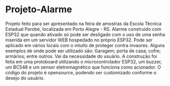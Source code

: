 # Projeto-Alarme
Projeto feito para ser apresentado na feira de amostras da Escola Técnica Estadual Parobé, localizada em Porto Alegre - RS.
Alarme construido com ESP32 que quando ativado só pode ser desligado com o uso de uma senha inserida em um servidor WEB hospedado no próprio ESP32. Pode ser aplicado em vários locais com o intuíto de proteger contra invaores. Alguns exemplos de onde pode ser utilizado são: Garagem; porta de casa; cofre; armários; entre outros. Vai da necessidade do usuário.
A construção foi feita em uma protoboard utilizando o microcontrolador ESP32, um buzzer, um BC548 e um sensor eletromagnético que funciona como acionador.
O código do projeto é opensource, podendo ser customizado conforme o desejo do usuário.

